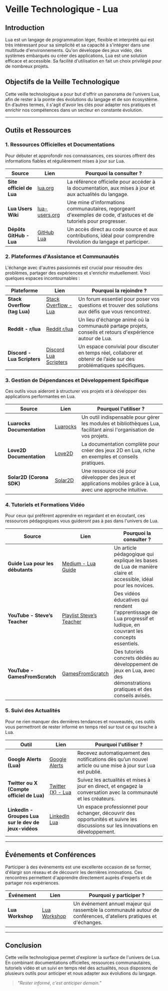 # Veille Technologique - Lua

## Introduction
Lua est un langage de programmation léger, flexible et interprété qui est très intéressant pour sa simplicité et sa capacité à s'intégrer dans une multitude d'environnements. Qu'on développe des jeux vidéo, des systèmes embarqués ou créer des applications, Lua est une solution efficace et accessible. Sa facilité d'utilisation en fait un choix privilégié pour de nombreux projets.

## Objectifs de la Veille Technologique
Cette veille technologique a pour but d'offrir un panorama de l'univers Lua, afin de rester à la pointe des évolutions du langage et de son écosystème.
En d’autres termes, il s'agit d'avoir les clés pour adapter nos pratiques et enrichir nos compétences dans un secteur en constante évolution.

---

## Outils et Ressources

### 1. Ressources Officielles et Documentations
Pour débuter et approfondir nos connaissances, ces sources offrent des informations fiables et régulièrement mises à jour sur Lua.

| **Source**                 | **Lien**                                       | **Pourquoi la consulter ?**                                                                                       |
|----------------------------|------------------------------------------------|-------------------------------------------------------------------------------------------------------------------|
| **Site officiel de Lua**   | [lua.org](https://www.lua.org)                   | La référence officielle pour accéder à la documentation, aux mises à jour et aux actualités du langage.           |
| **Lua Users Wiki**         | [lua-users.org](https://lua-users.org)           | Une mine d'informations communautaires, regorgeant d'exemples de code, d'astuces et de tutoriels pour progresser.  |
| **Dépôts GitHub - Lua**    | [GitHub Lua](https://github.com/lua)             | Un accès direct au code source et aux contributions, idéal pour comprendre l’évolution du langage et participer.    |

### 2. Plateformes d'Assistance et Communautés
L'échange avec d'autres passionnés est crucial pour résoudre des problèmes, partager des expériences et s'enrichir mutuellement. Voici quelques espaces incontournables :

| **Plateforme**                      | **Lien**                                                                              | **Pourquoi la rejoindre ?**                                                                                                    |
|-------------------------------------|---------------------------------------------------------------------------------------|--------------------------------------------------------------------------------------------------------------------------------|
| **Stack Overflow (tag Lua)**        | [Stack Overflow - Lua](https://stackoverflow.com/questions/tagged/lua)                 | Un forum essentiel pour poser vos questions et trouver des solutions aux défis que vous rencontrez.                             |
| **Reddit - r/lua**                  | [Reddit r/lua](https://www.reddit.com/r/lua)                                             | Un lieu d'échange animé où la communauté partage projets, conseils et retours d'expérience autour de Lua.                         |
| **Discord - Lua Scripters**         | [Discord Lua Scripters](https://discord.com/invite/lua-scripters-561645196757041163)     | Un espace convivial pour discuter en temps réel, collaborer et obtenir de l’aide sur des problématiques spécifiques.             |

### 3. Gestion de Dépendances et Développement Spécifique
Ces outils vous aideront à structurer vos projets et à développer des applications performantes en Lua.

| **Source**                      | **Lien**                                      | **Pourquoi l'utiliser ?**                                                                                  |
|---------------------------------|-----------------------------------------------|------------------------------------------------------------------------------------------------------------|
| **Luarocks Documentation**      | [Luarocks](https://luarocks.org)               | Un outil indispensable pour gérer les modules et bibliothèques Lua, facilitant ainsi l'organisation de vos projets.  |
| **Love2D Documentation**        | [Love2D](https://love2d.org)                   | La documentation complète pour créer des jeux 2D en Lua, riche en exemples et conseils pratiques.         |
| **Solar2D (Corona SDK)**        | [Solar2D](https://solar2d.com)                 | Une ressource clé pour développer des jeux et applications mobiles grâce à Lua, avec une approche intuitive. |

### 4. Tutoriels et Formations Vidéo
Pour ceux qui préfèrent apprendre en regardant et en écoutant, ces ressources pédagogiques vous guideront pas à pas dans l'univers de Lua.

| **Source**                             | **Lien**                                                                                                       | **Pourquoi la consulter ?**                                                                                                          |
|----------------------------------------|----------------------------------------------------------------------------------------------------------------|--------------------------------------------------------------------------------------------------------------------------------------|
| **Guide Lua pour les débutants**       | [Medium - Lua Guide](https://medium.com/@imseansullivan/first-time-programming-with-lua-3f652e36b039)         | Un article pédagogique qui explique les bases de Lua de manière claire et accessible, idéal pour les novices.                         |
| **YouTube - Steve’s Teacher**          | [Playlist Steve’s Teacher](https://www.youtube.com/playlist?list=PLYBJzqz8zpWavt37pA6NANJTGStIHpybU)             | Des vidéos éducatives qui rendent l'apprentissage de Lua progressif et ludique, en couvrant les concepts essentiels.                   |
| **YouTube - GamesFromScratch**         | [GamesFromScratch](https://www.youtube.com/playlist?list=PLS9MbmO_ssyBAc9wBC85_WG9aT88KGxH8)                     | Des tutoriels concrets dédiés au développement de jeux en Lua, avec des démonstrations pratiques et des conseils avisés.                |

### 5. Suivi des Actualités
Pour ne rien manquer des dernières tendances et nouveautés, ces outils vous permettront de rester informé en temps réel sur tout ce qui touche à Lua.

| **Outil**                                       | **Lien**                                                       | **Pourquoi l'utiliser ?**                                                                                                  |
|-------------------------------------------------|----------------------------------------------------------------|------------------------------------------------------------------------------------------------------------------------------|
| **Google Alerts (Lua)**                         | [Google Alerts](https://www.google.com/alerts)                  | Recevez automatiquement des notifications dès qu’un nouvel article ou une mise à jour sur Lua est publié.                      |
| **Twitter ou X (Compte officiel de Lua)**        | [Twitter (X) - Lua](https://x.com/lualang)                     | Suivez les actualités et mises à jour en direct, et engagez la conversation avec la communauté et les créateurs.                |
| **LinkedIn - Groupes Lua sur le dev de jeux-vidéos** | [LinkedIn Lua](https://www.linkedin.com/groups/13004696/)         | Un espace professionnel pour échanger, découvrir des opportunités et suivre les discussions sur les innovations en développement. |

---

## Événements et Conférences
Participer à des événements est une excellente occasion de se former, d'élargir son réseau et de découvrir les dernières innovations. Ces rencontres permettent d'apprendre directement auprès d'experts et de partager nos expériences.

| **Événement**                   | **Lien**                                          | **Pourquoi y participer ?**                                                                                           |
|---------------------------------|---------------------------------------------------|-----------------------------------------------------------------------------------------------------------------------|
| **Lua Workshop**                | [Lua Workshop](https://www.lua.org/wshop23.html)    | Un événement annuel majeur qui rassemble la communauté autour de conférences, d'ateliers pratiques et d'échanges. |

---

## Conclusion
Cette veille technologique permet d'explorer la surface de l'univers de Lua. En combinant documentations officielles, ressources communautaires, tutoriels vidéo et un suivi en temps réel des actualités, nous disposons de plusieurs outils pour anticiper et nous adapter aux évolutions du langage.

> *"Rester informé, c'est anticiper demain."*
